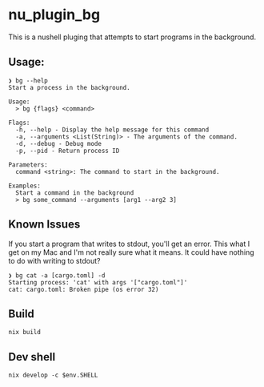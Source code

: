 # nu_plugin_bg

This is a nushell pluging that attempts to start programs in the background.

## Usage:

```nushell
❯ bg --help
Start a process in the background.

Usage:
  > bg {flags} <command>

Flags:
  -h, --help - Display the help message for this command
  -a, --arguments <List(String)> - The arguments of the command.
  -d, --debug - Debug mode
  -p, --pid - Return process ID

Parameters:
  command <string>: The command to start in the background.

Examples:
  Start a command in the background
  > bg some_command --arguments [arg1 --arg2 3]
```

## Known Issues

If you start a program that writes to stdout, you'll get an error. This what I get on my Mac and I'm not really sure what it means. It could have nothing to do with writing to stdout?

```nushell
❯ bg cat -a [cargo.toml] -d
Starting process: 'cat' with args '["cargo.toml"]'
cat: cargo.toml: Broken pipe (os error 32)
```

## Build

```shell
nix build
```

## Dev shell

```nushell
nix develop -c $env.SHELL
```
